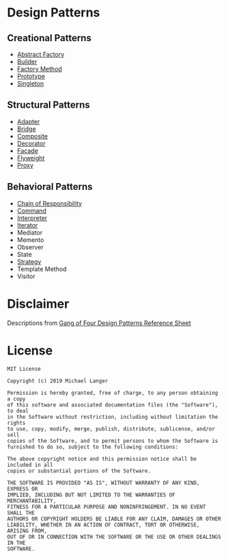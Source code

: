 # Design Patterns

## Creational Patterns
* [Abstract Factory](src/AbstractFactory.kt)
* [Builder](src/Builder.kt)
* [Factory Method](src/FactoryMethod.kt)
* [Prototype](src/Prototype.kt)
* [Singleton](src/Singleton.kt)

## Structural Patterns
* [Adapter](src/Adapter.kt)
* [Bridge](src/Bridge.kt)
* [Composite](src/Composite.kt)
* [Decorator](src/Decorator.kt)
* [Facade](src/Facade.kt)
* [Flyweight](src/Flyweight.kt)
* [Proxy](src/Proxy.kt)

## Behavioral Patterns
* [Chain of Responsibility](src/ChainOfResponsibility.kt)
* [Command](src/Command.kt)
* [Interpreter](src/Interpreter.kt)
* [Iterator](src/Iterator.kt)
* Mediator
* Memento
* Observer
* State
* [Strategy](src/Strategy.kt)
* Template Method
* Visitor

# Disclaimer
Descriptions from [Gang of Four Design Patterns Reference Sheet](http://www.blackwasp.co.uk/GangOfFour.aspx)

# License
```
MIT License

Copyright (c) 2019 Michael Langer

Permission is hereby granted, free of charge, to any person obtaining a copy
of this software and associated documentation files (the "Software"), to deal
in the Software without restriction, including without limitation the rights
to use, copy, modify, merge, publish, distribute, sublicense, and/or sell
copies of the Software, and to permit persons to whom the Software is
furnished to do so, subject to the following conditions:

The above copyright notice and this permission notice shall be included in all
copies or substantial portions of the Software.

THE SOFTWARE IS PROVIDED "AS IS", WITHOUT WARRANTY OF ANY KIND, EXPRESS OR
IMPLIED, INCLUDING BUT NOT LIMITED TO THE WARRANTIES OF MERCHANTABILITY,
FITNESS FOR A PARTICULAR PURPOSE AND NONINFRINGEMENT. IN NO EVENT SHALL THE
AUTHORS OR COPYRIGHT HOLDERS BE LIABLE FOR ANY CLAIM, DAMAGES OR OTHER
LIABILITY, WHETHER IN AN ACTION OF CONTRACT, TORT OR OTHERWISE, ARISING FROM,
OUT OF OR IN CONNECTION WITH THE SOFTWARE OR THE USE OR OTHER DEALINGS IN THE
SOFTWARE.
```
